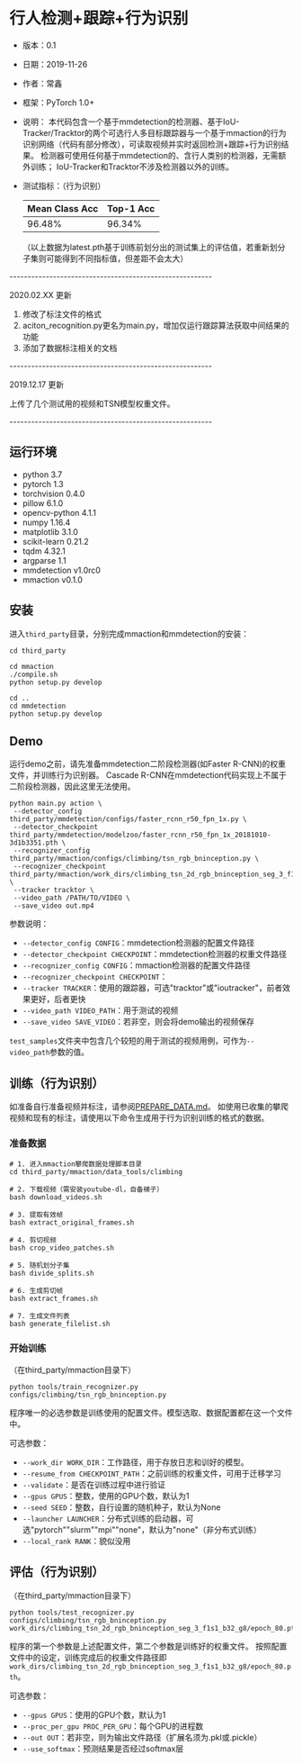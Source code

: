 # 行人检测+跟踪+行为识别

* 版本：0.1
* 日期：2019-11-26
* 作者：常鑫
* 框架：PyTorch 1.0+
* 说明：
本代码包含一个基于mmdetection的检测器、基于IoU-Tracker/Tracktor的两个可选行人多目标跟踪器与一个基于mmaction的行为识别网络（代码有部分修改），可读取视频并实时返回检测+跟踪+行为识别结果。
检测器可使用任何基于mmdetection的、含行人类别的检测器，无需额外训练；
IoU-Tracker和Tracktor不涉及检测器以外的训练。
* 测试指标：（行为识别）

    | Mean Class Acc |  Top-1 Acc |
    |----------------|------------|
    | 96.48%         |  96.34%    |
    
    （以上数据为latest.pth基于训练前划分出的测试集上的评估值，若重新划分子集则可能得到不同指标值，但差距不会太大）

\--------------------------------------------------------

2020.02.XX 更新

1. 修改了标注文件的格式
2. aciton_recognition.py更名为main.py，增加仅运行跟踪算法获取中间结果的功能
3. 添加了数据标注相关的文档

\--------------------------------------------------------

2019.12.17 更新

上传了几个测试用的视频和TSN模型权重文件。

\--------------------------------------------------------

## 运行环境
* python 3.7
* pytorch 1.3
* torchvision 0.4.0
* pillow 6.1.0
* opencv-python 4.1.1
* numpy 1.16.4
* matplotlib 3.1.0
* scikit-learn 0.21.2
* tqdm 4.32.1
* argparse 1.1
* mmdetection v1.0rc0
* mmaction v0.1.0

## 安装
进入`third_party`目录，分别完成mmaction和mmdetection的安装：
```
cd third_party

cd mmaction
./compile.sh
python setup.py develop

cd ..
cd mmdetection
python setup.py develop
```

## Demo
运行demo之前，请先准备mmdetection二阶段检测器(如Faster R-CNN)的权重文件，并训练行为识别器。
Cascade R-CNN在mmdetection代码实现上不属于二阶段检测器，因此这里无法使用。
```
python main.py action \
 --detector_config third_party/mmdetection/configs/faster_rcnn_r50_fpn_1x.py \
 --detector_checkpoint third_party/mmdetection/modelzoo/faster_rcnn_r50_fpn_1x_20181010-3d1b3351.pth \
 --recognizer_config third_party/mmaction/configs/climbing/tsn_rgb_bninception.py \
 --recognizer_checkpoint third_party/mmaction/work_dirs/climbing_tsn_2d_rgb_bninception_seg_3_f1s1_b32_g8/epoch_80.pth \
 --tracker tracktor \
 --video_path /PATH/TO/VIDEO \
 --save_video out.mp4
```
参数说明：
- `--detector_config CONFIG`：mmdetection检测器的配置文件路径
- `--detector_checkpoint CHECKPOINT`：mmdetection检测器的权重文件路径
- `--recognizer_config CONFIG`：mmaction检测器的配置文件路径
- `--recognizer_checkpoint CHECKPOINT`：
- `--tracker TRACKER`：使用的跟踪器，可选"tracktor"或"ioutracker"，前者效果更好，后者更快
- `--video_path VIDEO_PATH`：用于测试的视频
- `--save_video SAVE_VIDEO`：若非空，则会将demo输出的视频保存

`test_samples`文件夹中包含几个较短的用于测试的视频用例，可作为`--video_path`参数的值。

## 训练（行为识别）

如准备自行准备视频并标注，请参阅[PREPARE_DATA.md](docs/PREPARE_DATA.md)。
如使用已收集的攀爬视频和现有的标注，请使用以下命令生成用于行为识别训练的格式的数据。

### 准备数据
```
# 1. 进入mmaction攀爬数据处理脚本目录
cd third_party/mmaction/data_tools/climbing

# 2. 下载视频（需安装youtube-dl，自备梯子）
bash download_videos.sh

# 3. 提取有效帧
bash extract_original_frames.sh

# 4. 剪切视频
bash crop_video_patches.sh

# 5. 随机划分子集
bash divide_splits.sh

# 6. 生成剪切帧
bash extract_frames.sh

# 7. 生成文件列表
bash generate_filelist.sh
```
   

### 开始训练
（在third_party/mmaction目录下）
```
python tools/train_recognizer.py configs/climbing/tsn_rgb_bninception.py
```
程序唯一的必选参数是训练使用的配置文件。模型选取、数据配置都在这一个文件中。

可选参数：
- `--work_dir WORK_DIR`：工作路径，用于存放日志和训好的模型。
- `--resume_from CHECKPOINT_PATH`：之前训练的权重文件，可用于迁移学习
- `--validate`：是否在训练过程中进行验证
- `--gpus GPUS`：整数，使用的GPU个数，默认为1
- `--seed SEED`：整数，自行设置的随机种子，默认为None
- `--launcher LAUNCHER`：分布式训练的启动器，可选"pytorch""slurm""mpi""none"，默认为"none"（非分布式训练）
- `--local_rank RANK`：貌似没用
   
## 评估（行为识别）
（在third_party/mmaction目录下）
```
python tools/test_recognizer.py configs/climbing/tsn_rgb_bninception.py work_dirs/climbing_tsn_2d_rgb_bninception_seg_3_f1s1_b32_g8/epoch_80.pth
```
程序的第一个参数是上述配置文件，第二个参数是训练好的权重文件。
按照配置文件中的设定，训练完成后的权重文件路径即`work_dirs/climbing_tsn_2d_rgb_bninception_seg_3_f1s1_b32_g8/epoch_80.pth`。

可选参数：
- `--gpus GPUS`：使用的GPU个数，默认为1
- `--proc_per_gpu PROC_PER_GPU`：每个GPU的进程数
- `--out OUT`：若非空，则为输出文件路径（扩展名须为.pkl或.pickle）
- `--use_softmax`：预测结果是否经过softmax层
